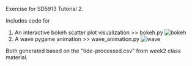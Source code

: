 Exercise for SD5913 Tutorial 2.

Includes code for

1) An interactive bokeh scatter plot visualization >> bokeh.py
    ![bokeh](SD5913/Tutorial2/img-bokeh.png)
2) A wave pygame animation >> wave_animation.py
    ![wave](SD5913/Tutorial2/img-pygame.png)

Both generated based on the "tide-processed.csv" from week2 class material. 




